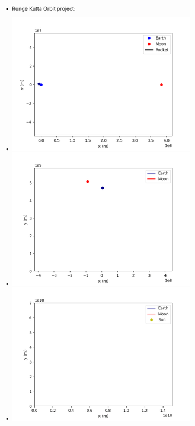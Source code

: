 
- Runge Kutta Orbit project: 

- 
    <img src="https://github.com/nicolaegues/BSc-projects/blob/main/runge_kutta_orbits/animations/2D_orbit_part_b.gif">
- 
    <img src="https://github.com/nicolaegues/BSc-projects/blob/main/runge_kutta_orbits/animations/2D_orbit_part_c.gif">
- 
    <img src="https://github.com/nicolaegues/BSc-projects/blob/main/runge_kutta_orbits/animations/2D_orbit_part_d.gif">

